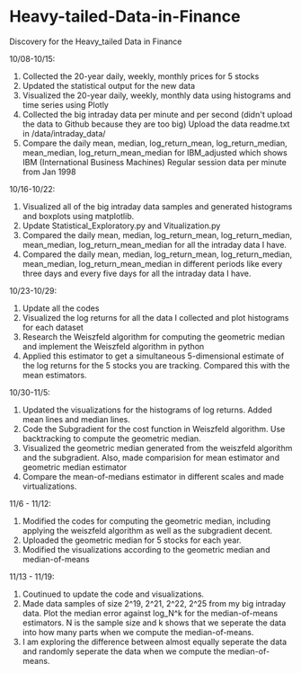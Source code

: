 # Heavy-tailed-Data-in-Finance

Discovery for the Heavy_tailed Data in Finance

10/08-10/15:

1. Collected the 20-year daily, weekly, monthly prices for 5 stocks
2. Updated the statistical output for the new data
3. Visualized the 20-year daily, weekly, monthly data using histograms and time series using Plotly
4. Collected the big intraday data per minute and per second (didn't upload the data to Github because they are too big) Upload the data readme.txt in /data/intraday_data/
5. Compare the daily mean, median, log_return_mean, log_return_median, mean_median, log_return_mean_median for IBM_adjusted which shows
IBM (International Business Machines) Regular session data per minute from Jan 1998


10/16-10/22:

1. Visualized all of the big intraday data samples and generated histograms and boxplots using matplotlib.
2. Update Statistical_Exploratory.py and Vitualization.py
3. Compared the daily mean, median, log_return_mean, log_return_median, mean_median, log_return_mean_median for all the intraday data I have.
4. Compared the daily mean, median, log_return_mean, log_return_median, mean_median, log_return_mean_median in different periods like every three days and every five days for all the intraday data I have.


10/23-10/29:

1. Update all the codes
2. Visualized the log returns for all the data I collected and plot histograms for each dataset
3. Research the Weiszfeld algorithm for computing the geometric median and implement the Weiszfeld algorithm in python
4. Applied this estimator to get a simultaneous 5-dimensional estimate of the log returns for the 5 stocks you are tracking. Compared this with the mean estimators. 

10/30-11/5:

1. Updated the visualizations for the histograms of log returns. Added mean lines and median lines.
2. Code the Subgradient for the cost function in Weiszfeld algorithm. Use backtracking to compute the geometric median.
3. Visualized the geometric median generated from the weiszfeld algorithm and the subgradient. Also, made comparision for mean estimator and geometric median estimator
4. Compare the mean-of-medians estimator in different scales and made virtualizations.


11/6 - 11/12:
1. Modified the codes for computing the geometric median, including applying the weiszfeld algorithm as well as the subgradient decent.
2. Uploaded the geometric median for 5 stocks for each year.
3. Modified the visualizations according to the geometric median and median-of-means

11/13 - 11/19:
1. Coutinued to update the code and visualizations.
2. Made data samples of size 2^19, 2^21, 2^22, 2^25 from my big intraday data. Plot the median error against log_N^k for the median-of-means estimators. N is the sample size and k shows that we seperate the data into how many parts when we compute the median-of-means.
3. I am exploring the difference between almost equally seperate the data and randomly seperate the data when we compute the median-of-means.
